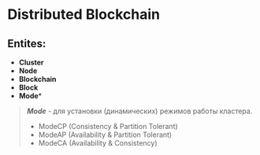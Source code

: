 # Distributed Blockchain

## Entites:
- **Cluster**
- **Node**
- **Blockchain**
- **Block**
- **Mode***

> ***Mode*** - для установки (динамических) режимов работы кластера.
> - ModeCP (Consistency & Partition Tolerant)
> - ModeAP (Availability & Partition Tolerant)
> - ModeCA (Availability & Consistency)